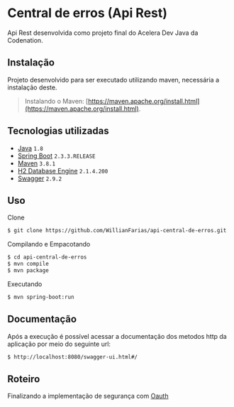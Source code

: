 # Central de erros (Api Rest)

Api Rest desenvolvida como projeto final do Acelera Dev Java da Codenation. 

## Instalação

Projeto desenvolvido para ser executado utilizando maven, necessária a instalação deste.

> Instalando o Maven: [https://maven.apache.org/install.html](https://maven.apache.org/install.html).

## Tecnologias utilizadas

- [Java](https://www.oracle.com/technetwork/java/javase/downloads/index.html) ```1.8```
- [Spring Boot](https://spring.io/projects/spring-boot) ```2.3.3.RELEASE```
- [Maven](https://maven.apache.org/) ```3.8.1```
- [H2 Database Engine](https://www.h2database.com/html/main.html) ```2.1.4.200``` 
- [Swagger](https://swagger.io/) ```2.9.2```

## Uso

Clone
```bash
$ git clone https://github.com/WillianFarias/api-central-de-erros.git
```

Compilando e Empacotando
```bash
$ cd api-central-de-erros
$ mvn compile
$ mvn package
```
Executando 
```bash
$ mvn spring-boot:run
```

## Documentação
Após a execução é possível acessar a documentação dos metodos http da aplicação por meio do seguinte url:
```bash
$ http://localhost:8080/swagger-ui.html#/
```

## Roteiro
Finalizando a implementação de segurança com [Oauth](https://oauth.net/2/)

